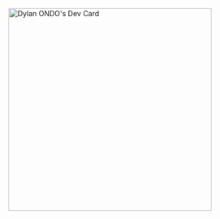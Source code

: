 <a href="https://app.daily.dev/dylanondo"><img src="https://api.daily.dev/devcards/1982174882a14f389c60a02fa8a0296d.png?r=tr7" width="400" alt="Dylan ONDO's Dev Card"/></a>
